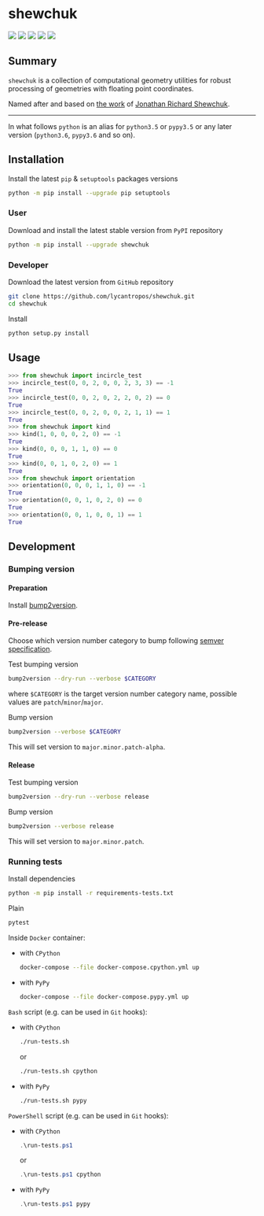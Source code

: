 shewchuk
========

[![](https://dev.azure.com/lycantropos/shewchuk/_apis/build/status/lycantropos.shewchuk?branchName=master)](https://dev.azure.com/lycantropos/shewchuk/_build/latest?definitionId=37&branchName=master "Azure Pipelines")
[![](https://readthedocs.org/projects/shewchuk/badge/?version=latest)](https://shewchuk.readthedocs.io/en/latest/?badge=latest "Documentation")
[![](https://codecov.io/gh/lycantropos/shewchuk/branch/master/graph/badge.svg)](https://codecov.io/gh/lycantropos/shewchuk "Codecov")
[![](https://img.shields.io/github/license/lycantropos/shewchuk.svg)](https://github.com/lycantropos/shewchuk/blob/master/LICENSE "License")
[![](https://badge.fury.io/py/shewchuk.svg)](https://badge.fury.io/py/shewchuk "PyPI")

Summary
-------

`shewchuk` is a collection of computational geometry utilities
for robust processing of geometries with floating point coordinates.

Named after and based on [the work](https://www.cs.cmu.edu/~quake/robust.html)
of [Jonathan Richard Shewchuk](https://en.wikipedia.org/wiki/Jonathan_Shewchuk).

---

In what follows `python` is an alias for `python3.5` or `pypy3.5`
or any later version (`python3.6`, `pypy3.6` and so on).

Installation
------------

Install the latest `pip` & `setuptools` packages versions
```bash
python -m pip install --upgrade pip setuptools
```

### User

Download and install the latest stable version from `PyPI` repository
```bash
python -m pip install --upgrade shewchuk
```

### Developer

Download the latest version from `GitHub` repository
```bash
git clone https://github.com/lycantropos/shewchuk.git
cd shewchuk
```

Install
```bash
python setup.py install
```

Usage
-----
```python
>>> from shewchuk import incircle_test
>>> incircle_test(0, 0, 2, 0, 0, 2, 3, 3) == -1
True
>>> incircle_test(0, 0, 2, 0, 2, 2, 0, 2) == 0
True
>>> incircle_test(0, 0, 2, 0, 0, 2, 1, 1) == 1
True
>>> from shewchuk import kind
>>> kind(1, 0, 0, 0, 2, 0) == -1
True
>>> kind(0, 0, 0, 1, 1, 0) == 0
True
>>> kind(0, 0, 1, 0, 2, 0) == 1
True
>>> from shewchuk import orientation
>>> orientation(0, 0, 0, 1, 1, 0) == -1
True
>>> orientation(0, 0, 1, 0, 2, 0) == 0
True
>>> orientation(0, 0, 1, 0, 0, 1) == 1
True

```

Development
-----------

### Bumping version

#### Preparation

Install
[bump2version](https://github.com/c4urself/bump2version#installation).

#### Pre-release

Choose which version number category to bump following [semver
specification](http://semver.org/).

Test bumping version
```bash
bump2version --dry-run --verbose $CATEGORY
```

where `$CATEGORY` is the target version number category name, possible
values are `patch`/`minor`/`major`.

Bump version
```bash
bump2version --verbose $CATEGORY
```

This will set version to `major.minor.patch-alpha`. 

#### Release

Test bumping version
```bash
bump2version --dry-run --verbose release
```

Bump version
```bash
bump2version --verbose release
```

This will set version to `major.minor.patch`.

### Running tests

Install dependencies
```bash
python -m pip install -r requirements-tests.txt
```

Plain
```bash
pytest
```

Inside `Docker` container:
- with `CPython`
  ```bash
  docker-compose --file docker-compose.cpython.yml up
  ```
- with `PyPy`
  ```bash
  docker-compose --file docker-compose.pypy.yml up
  ```

`Bash` script (e.g. can be used in `Git` hooks):
- with `CPython`
  ```bash
  ./run-tests.sh
  ```
  or
  ```bash
  ./run-tests.sh cpython
  ```

- with `PyPy`
  ```bash
  ./run-tests.sh pypy
  ```

`PowerShell` script (e.g. can be used in `Git` hooks):
- with `CPython`
  ```powershell
  .\run-tests.ps1
  ```
  or
  ```powershell
  .\run-tests.ps1 cpython
  ```
- with `PyPy`
  ```powershell
  .\run-tests.ps1 pypy
  ```
